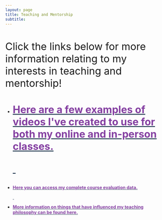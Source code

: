 ```yaml
---
layout: page
title: Teaching and Mentorship
subtitle: 
---
```


<p>&nbsp;</p>
<p><span style="font-size: 24pt;">Click the links below for more information relating to my interests in teaching and mentorship!</span></p>
<ul>
<p>&nbsp;</p>
<li><span style="color: #34495e; font-size: 24pt;"><a style="color: #34495e;" href="https://leeloew.github.io/videoexamples/"> <span style="color: #843fa1;"><strong>Here are a few examples of videos I've created to use for both my online and in-person classes.</strong></span> 
<p>&nbsp;</p>
<li><span style="color: #34495e; font-size: 24pt;"><a style="color: #34495e;" href="https://leeloew.github.io/CourseEvalsComplete/"> <span style="color: #843fa1;"><strong>Here you can access my complete course evaluation data.</strong></span> 
<p>&nbsp;</p>
<li><span style="color: #34495e; font-size: 24pt;"><a style="color: #34495e;" href="https://leeloew.github.io/teachinginfluences/"> <span style="color: #843fa1;"><strong>More information on things that have influenced my teaching philosophy can be found here.</strong></span> 
